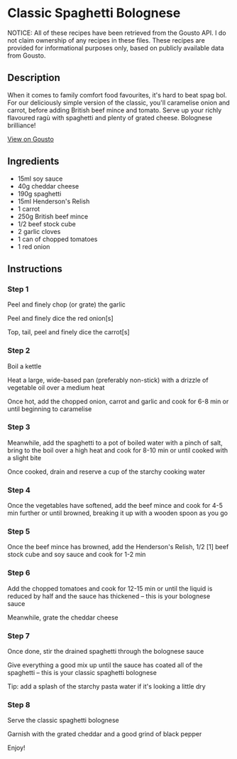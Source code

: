 # Classic Spaghetti Bolognese

NOTICE: All of these recipes have been retrieved from the Gousto API. I do not claim ownership of any recipes in these files. These recipes are provided for informational purposes only, based on publicly available data from Gousto.

## Description

When it comes to family comfort food favourites, it's hard to beat spag bol. For our deliciously simple version of the classic, you'll caramelise onion and carrot, before adding British beef mince and tomato. Serve up your richly flavoured ragù with spaghetti and plenty of grated cheese. Bolognese brilliance!

[View on Gousto](https://www.gousto.co.uk/recipes/cookbook/classic-spaghetti-bolognese)

## Ingredients

- 15ml soy sauce
- 40g cheddar cheese
- 190g spaghetti
- 15ml Henderson's Relish
- 1 carrot
- 250g British beef mince
- 1/2 beef stock cube
- 2 garlic cloves
- 1 can of chopped tomatoes
- 1 red onion

## Instructions


### Step 1

<span class="text-highlight">Peel and finely chop (or grate) the garlic</span>


<span class="text-highlight">Peel and finely dice the red onion<span class="text-danger">[s]</span></span>


<span class="text-highlight">Top, tail, peel and finely dice the carrot<span class="text-danger">[s] </span></span>


### Step 2

Boil a kettle


Heat a large, wide-based pan (preferably non-stick) with a drizzle of vegetable oil over a medium heat


Once hot, add the chopped onion, carrot and garlic and cook for 6-8 min or until beginning to caramelise


### Step 3

Meanwhile, add the spaghetti to a pot of boiled water with a pinch of salt, bring to the boil over a high heat and cook for 8-10 min or until cooked with a slight bite


Once cooked, drain and reserve a cup of the starchy cooking water


### Step 4

Once the vegetables have softened, add the beef mince and cook for 4-5 min further or until browned, breaking it up with a wooden spoon as you go


### Step 5

Once the beef mince has browned, add the Henderson's Relish, 1/2 <span class="text-danger">[1]</span> beef stock cube and soy sauce and cook for 1-2 min


### Step 6

Add the chopped tomatoes and cook for 12-15 min or until the liquid is reduced by half and the sauce has thickened – this is your bolognese sauce 


Meanwhile, grate the cheddar cheese


### Step 7

Once done, <span class="text-highlight">stir the</span> drained spaghetti through the bolognese sauce


Give everything a good mix up until the sauce has coated all of the spaghetti – this is your <span class="text-highlight">classic spaghetti bolognese</span>


Tip: add a splash of the starchy pasta water if it's looking a little dry

### Step 8

Serve the<span class="text-highlight"> classic spaghetti bolognese </span>


Garnish with the grated cheddar and a good grind of black pepper


Enjoy!

